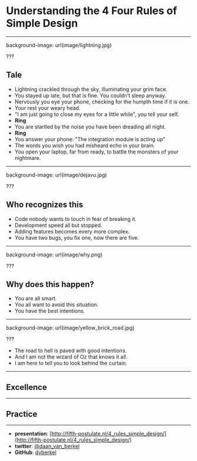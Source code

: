# Understanding the 4 Four Rules of Simple Design

---

background-image: url(image/lightning.jpg)

???

## Tale

* Lightning crackled through the sky, illuminating your grim face.
* You stayed up late, but that is fine. You couldn't sleep anyway.
* Nervously you eye your phone, checking for the humpth time if it is one.
* Your rest your weary head.
* "I am just going to close my eyes for a little while", you tell your self.
* **Ring**
* You are startled by the noise you have been dreading all night.
* **Ring**
* You answer your phone: "The integration module is acting up"
* The words you wish you had misheard echo in your brain.
* You open your laptop, far from ready, to battle the monsters of your nightmare.

---

background-image: url(image/dejavu.jpg)

???

## Who recognizes this

* Code nobody wants to touch in fear of breaking it.
* Development speed all but stopped.
* Adding features becomes every more complex.
* You have two bugs, you fix one, now there are five.

---

background-image: url(image/why.png)

???

## Why does this happen?

* You are all smart.
* You all want to avoid this situation.
* You have the best intentions.

---

background-image: url(image/yellow_brick_road.jpg)

???

* The road to hell is paved with good intentions.
* And I am not the wizard of Oz that knows it all.
* I am here to tell you to look behind the curtain.

---

## Excellence

---

## Practice

---

* **presentation**: [http://fifth-postulate.nl/4_rules_simple_design/](http://fifth-postulate.nl/4_rules_simple_design/)
* **twitter**: [@daan_van_berkel](https://twitter.com/daan_van_berkel)
* **GitHub**: [dvberkel](https://github.com/dvberkel)
